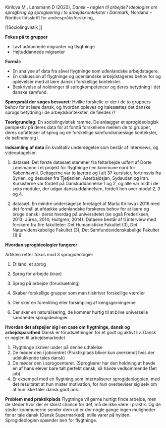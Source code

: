 Kirilova M.,  Lønsmann D (2020), *Dansk – nøglen til arbejde? Ideologier om sprogbrug og sproglaering i to arbejdskontekster i Danmark*, Nordand – Nordisk tidsskrift for andrespråksforskning, 

[[Sociolingvistik ]]

**Fokus på to grupper**
- Lavt uddannede migranter og flygtninge
- Højtuddannede migranter 

**Formål:**
- En analyse af data fra såvel flygtninge som udenlandske arbejdstagere.
- En diskussion af flygtninge og udenlandske arbejdstageres behov for og oplevelser med at lære dansk i forskellige kontekster.
- Beskrivelse af holdninger til sprogkompetencer og deres betydning i det danske samfund.

**Spørgsmål der søges besvaret:**
Hvilke forskelle er der i de to gruppers behov for at lære dansk, og hvordan opleves og italesættes det danske sprogs betydning i de arbejdskontekster, de færdes i?

**Teorigrundlag:** 
En sociolingvistisk ramme. De anlægger et sprogideologisk perspektiv på deres data for at forstå forskellene mellem de to grupper, deres opfattelser af sprog og de forskellige samfundsmæssige kontekster, de befinder sig i.

I**ndsamling af data**
En kvalitativ undersøgelse som består af interviews, og videoptagelser. 

1. datasæt. Det første datasaet stammer fra feltarbejde udført af Dorte Lønsmannn i et projekt for flygtninge i en kommune nord for Københavnii.  Deltagerne var to laerere og i alt 37 kursister, fortrinsvis fra Syrien, og desuden fra Tjetjenien, Aserbajdsjan, Sydsudan og Iran. Kursisterne var fordelt på Danskuddannelse 1 og 2, og alle var midt i de seks moduler, der udgør danskuddannelsen, fordelt hen over modul 2, 3 og 4.


2. datasæt. En mindre undersøgelse foretaget af Marta Kirilova i 2016 med det formål at afdække udenlandske forskeres behov for at laere og bruge dansk i deres hverdag på universitetet (se også Frederiksen, 2013; Jürna, 2014; Hultgren, 2014). Dataene består af ti interview med forskere fra fire fakulteter: Det Humanistiske Fakultet (3), Det Naturvidenskabelige Fakultet (3), Det Samfundsvidenskabelige Fakultet (1)
9

**Hvordan  sprogideologier fungerer** 

Artiklen retter fokus mod 3 sprogideologier
1. Et land, et sprog 
2. Sprog for arbejde (krav)
3. Sprog på arbejde (forudsætning)


1. Skaber forskellige grupper som man tilskriver forskellige værdier 
2.  Der sker en forenkling eller forsimpling af kengsgerningerne 
3. Der sker en naturalisering, de kommer hurtig til at blive universelle sandheder sprogideologier 


**Hvordan det afspejler sig i en case om flygtninge, dansk og arbejdsparathed**
Dansk er forudsætningen for et godt og aktivt liv. Dansk er nøglen til arbejdsmarkedet 
1. Flygtninge skriver under på denne udtalelse 
2. De møder den i jobcentret (Praktikplads bliver kun anerkendt hvis der udelukkende tales dansk)
3. De møder den i sprogcenteret. (Sproglærer har den holdning at havde en af hans elever bare talt perfekt dansk, så havde vedkommende fået job)
4. Er eksempel med en flygtning som internaliserer sprogideologoien, med det resultatet at hun mister motivation, for hun overbeviser sig selv om at hun ikke taler dansk godt nok.

**Problem med praktikplads** 
Flygtninge vil gerne hurtigt finde arbejde, men de steder hvor der er størst chance for det, må de ikke være i praktik. Og de steder kommunerne sender dem ud er der nogle gange ingen muligheder for ar tale dansk (Dansk Supermarked), stille varer på hylden.
Sprogideologien spænder ben for flygtninge.





